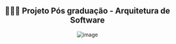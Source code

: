 
<div align="center">

<h2>🧑🏼‍🎓 Projeto Pós graduação - Arquitetura de Software </h2>

![image](https://github.com/user-attachments/assets/7712b983-0644-4555-a924-8b17a52c93ff)


</div>


